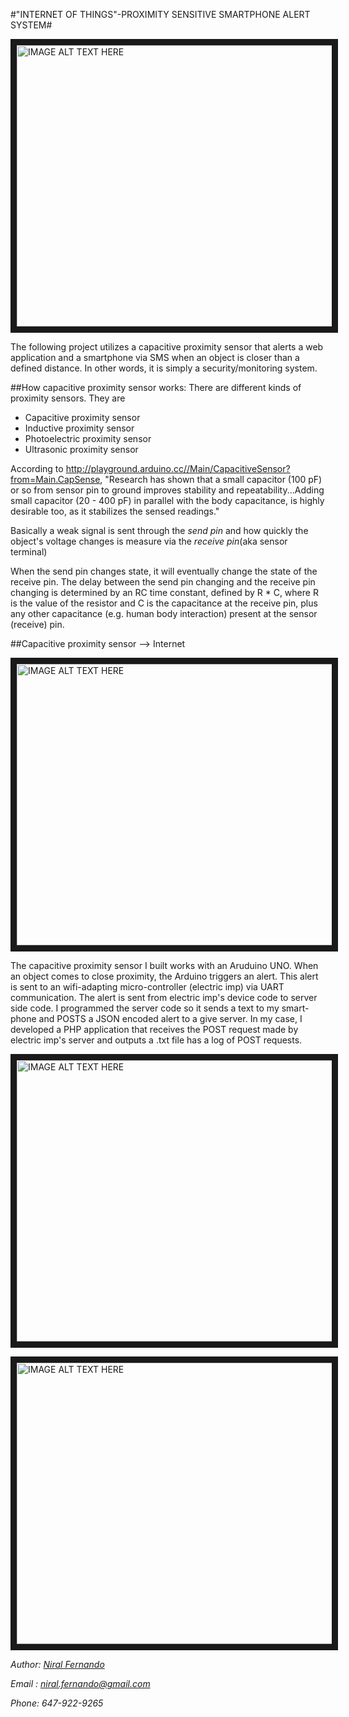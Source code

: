 #"INTERNET OF THINGS"-PROXIMITY SENSITIVE SMARTPHONE ALERT SYSTEM#

<img src="https://raw.github.com/niralfernando/Internet-of-things-Proximity-sensor-alert/master/images/IMG_1.png" 
alt="IMAGE ALT TEXT HERE" width="700" height="450" border="10" />


The following project utilizes a capacitive proximity sensor that alerts a web application and a smartphone via SMS when an object is closer than a defined distance. In other words, it is simply a security/monitoring system.

##How capacitive proximity sensor works:
There are different kinds of proximity sensors. They are

 * Capacitive proximity sensor
 * Inductive proximity sensor
 * Photoelectric proximity sensor
 * Ultrasonic proximity sensor


According to <http://playground.arduino.cc//Main/CapacitiveSensor?from=Main.CapSense>, "Research has shown that a small capacitor (100 pF) or so from sensor pin to ground improves stability and repeatability...Adding small capacitor (20 - 400 pF) in parallel with the body capacitance, is highly desirable too, as it stabilizes the sensed readings."

Basically a weak signal is sent through the _send pin_ and how quickly the object's voltage changes is measure via the _receive pin_(aka sensor terminal)

When the send pin changes state, it will eventually change the state of the receive pin. The delay between the send pin changing and the receive pin changing is determined by an RC time constant, defined by R * C, where R is the value of the resistor and C is the capacitance at the receive pin, plus any other capacitance (e.g. human body interaction) present at the sensor (receive) pin.

##Capacitive proximity sensor --> Internet

<img src="https://raw.github.com/niralfernando/Internet-of-things-Proximity-sensor-alert/master/images/IMG_2.png" 
alt="IMAGE ALT TEXT HERE" width="700" height="450" border="10" />


The capacitive proximity sensor I built works with an Aruduino UNO. When an object comes to close proximity, the Arduino triggers an alert. This alert is sent to an wifi-adapting micro-controller (electric imp) via UART communication. The alert is sent from electric imp's device code to server side code. I programmed the server code so it sends a text to my smart-phone and POSTS a JSON encoded alert to a give server. In my case, I developed a PHP application that receives the POST request made by electric imp's server and outputs a .txt file has a log of POST requests.

<img src="https://raw.github.com/niralfernando/Internet-of-things-Proximity-sensor-alert/master/images/ScreenShot.png" 
alt="IMAGE ALT TEXT HERE" width="700" height="450" border="10" />

<img src="https://raw.github.com/niralfernando/Internet-of-things-Proximity-sensor-alert/master/images/website_update.png" 
alt="IMAGE ALT TEXT HERE" width="700" height="450" border="10" />
  


_Author: [Niral Fernando](http://www.eng.uwaterloo.ca/~mn2ferna/)_

_Email : <niral.fernando@gmail.com>_

_Phone: 647-922-9265_